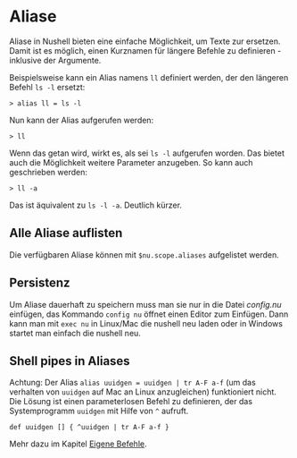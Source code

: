 # Aliase

Aliase in Nushell bieten eine einfache Möglichkeit, um Texte zur ersetzen. Damit ist es möglich, einen Kurznamen für längere Befehle zu definieren - inklusive der Argumente.

Beispielsweise kann ein Alias namens `ll` definiert werden, der den längeren Befehl `ls -l` ersetzt:

```
> alias ll = ls -l
```

Nun kann der Alias aufgerufen werden:

```
> ll
```

Wenn das getan wird, wirkt es, als sei `ls -l` aufgerufen worden. Das bietet auch die Möglichkeit weitere Parameter anzugeben. So kann auch geschrieben werden:

```
> ll -a
```

Das ist äquivalent zu `ls -l -a`. Deutlich kürzer.

## Alle Aliase auflisten

Die verfügbaren Aliase können mit `$nu.scope.aliases` aufgelistet werden.

## Persistenz

Um Aliase dauerhaft zu speichern muss man sie nur in die Datei _config.nu_ einfügen, das Kommando `config nu` öffnet einen Editor zum Einfügen.
Dann kann man mit `exec nu` in Linux/Mac die nushell neu laden oder in Windows startet man einfach die nushell neu.

## Shell pipes in Aliases

Achtung: Der Alias `alias uuidgen = uuidgen | tr A-F a-f` (um das verhalten von `uuidgen` auf Mac an Linux anzugleichen) funktioniert nicht.
Die Lösung ist einen parameterlosen Befehl zu definieren, der das Systemprogramm `uuidgen`  mit Hilfe von `^` aufruft.

```
def uuidgen [] { ^uuidgen | tr A-F a-f }
```

Mehr dazu im Kapitel [Eigene Befehle](eigene_befehle.md).
